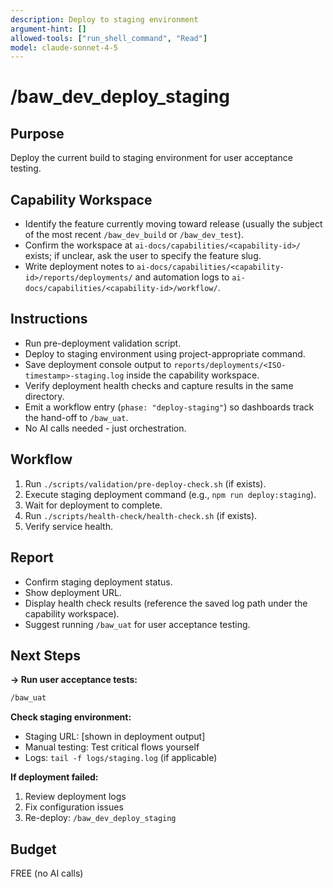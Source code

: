 ```yaml
---
description: Deploy to staging environment
argument-hint: []
allowed-tools: ["run_shell_command", "Read"]
model: claude-sonnet-4-5
---
```


# /baw_dev_deploy_staging

## Purpose
Deploy the current build to staging environment for user acceptance testing.

## Capability Workspace
- Identify the feature currently moving toward release (usually the subject of the most recent `/baw_dev_build` or `/baw_dev_test`).
- Confirm the workspace at `ai-docs/capabilities/<capability-id>/` exists; if unclear, ask the user to specify the feature slug.
- Write deployment notes to `ai-docs/capabilities/<capability-id>/reports/deployments/` and automation logs to
  `ai-docs/capabilities/<capability-id>/workflow/`.

## Instructions
- Run pre-deployment validation script.
- Deploy to staging environment using project-appropriate command.
- Save deployment console output to `reports/deployments/<ISO-timestamp>-staging.log` inside the capability workspace.
- Verify deployment health checks and capture results in the same directory.
- Emit a workflow entry (`phase: "deploy-staging"`) so dashboards track the hand-off to `/baw_uat`.
- No AI calls needed - just orchestration.

## Workflow
1. Run `./scripts/validation/pre-deploy-check.sh` (if exists).
2. Execute staging deployment command (e.g., `npm run deploy:staging`).
3. Wait for deployment to complete.
4. Run `./scripts/health-check/health-check.sh` (if exists).
5. Verify service health.

## Report
- Confirm staging deployment status.
- Show deployment URL.
- Display health check results (reference the saved log path under the capability workspace).
- Suggest running `/baw_uat` for user acceptance testing.

## Next Steps

**→ Run user acceptance tests:**
```bash
/baw_uat
```

**Check staging environment:**
- Staging URL: [shown in deployment output]
- Manual testing: Test critical flows yourself
- Logs: `tail -f logs/staging.log` (if applicable)

**If deployment failed:**
1. Review deployment logs
2. Fix configuration issues
3. Re-deploy: `/baw_dev_deploy_staging`

## Budget
FREE (no AI calls)
